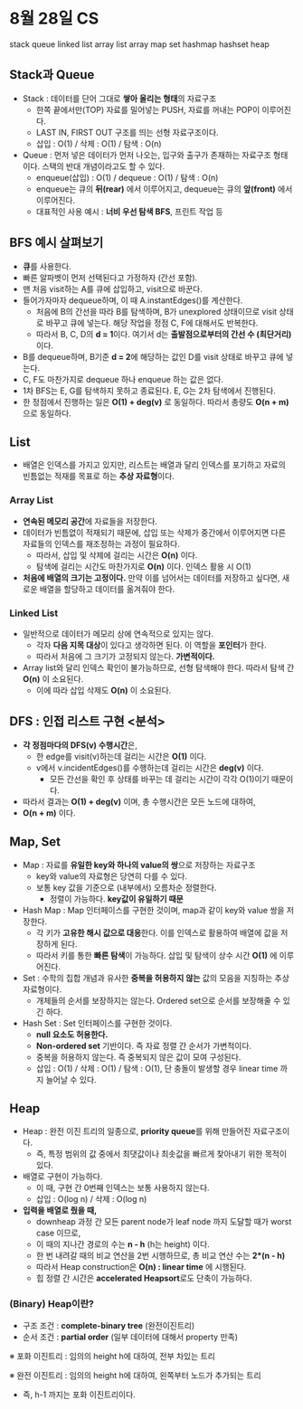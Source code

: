 # 8월 28일 CS

stack queue linked list array list
array map set hashmap hashset heap

## Stack과 Queue
- Stack : 데이터를 단어 그대로 **쌓아 올리는 형태**의 자료구조
   - 한쪽 끝에서만(TOP) 자료를 밀어넣는 PUSH, 자료를 꺼내는 POP이 이루어진다.
   - LAST IN, FIRST OUT 구조를 띄는 선형 자료구조이다.
   - 삽입 : O(1) / 삭제 : O(1) / 탐색 : O(n)
- Queue : 먼저 넣은 데이터가 먼저 나오는, 입구와 출구가 존재하는 자료구조 형태이다. 스택의 반대 개념이라고도 할 수 있다.
   - enqueue(삽입) : O(1) / dequeue : O(1) / 탐색 : O(n)
   - enqueue는 큐의 **뒤(rear)** 에서 이루어지고, dequeue는 큐의 **앞(front)** 에서 이루어진다.
   - 대표적인 사용 예시 : **너비 우선 탐색 BFS**, 프린트 작업 등

## BFS 예시 살펴보기

- **큐**를 사용한다.
- 빠른 알파벳이 먼저 선택된다고 가정하자 (간선 포함).
- 맨 처음 visit하는 A를 큐에 삽입하고, visit으로 바꾼다.
- 들어가자마자 dequeue하며, 이 때 A.instantEdges()를 계산한다.
  - 처음에 B의 간선을 따라 B를 탐색하며, B가 unexplored 상태이므로 visit 상태로 바꾸고 큐에 넣는다. 해당 작업을 정점 C, F에 대해서도 반복한다.
  - 따라서 B, C, D의 **d = 1**이다. 여기서 d는 **출발점으로부터의 간선 수 (최단거리)** 이다.
- B를 dequeue하며, B기준 **d = 2**에 해당하는 값인 D를 visit 상태로 바꾸고 큐에 넣는다.
- C, F도 마찬가지로 dequeue 하나 enqueue 하는 값은 없다.
- 1차 BFS는 E, G를 탐색하지 못하고 종료된다. E, G는 2차 탐색에서 진행된다.
- 한 정점에서 진행하는 일은 **O(1) + deg(v)** 로 동일하다. 따라서 총량도 **O(n + m)** 으로 동일하다.

## List
- 배열은 인덱스를 가지고 있지만, 리스트는 배열과 달리 인덱스를 포기하고 자료의 빈틈없는 적재를 목표로 하는 **추상 자료형**이다.

### Array List
- **연속된 메모리 공간**에 자료들을 저장한다.
- 데이터가 빈틈없이 적재되기 때문에, 삽입 또는 삭제가 중간에서 이루어지면 다른 자료들의 인덱스를 재조정하는 과정이 필요하다. 
   - 따라서, 삽입 및 삭제에 걸리는 시간은 **O(n)** 이다.
   - 탐색에 걸리는 시간도 마찬가지로 **O(n)** 이다. 인덱스 활용 시 O(1)
- **처음에 배열의 크기는 고정이다.** 만약 이를 넘어서는 데이터를 저장하고 싶다면, 새로운 배열을 할당하고 데이터를 옮겨줘야 한다.

### Linked List
- 일반적으로 데이터가 메모리 상에 연속적으로 있지는 않다.
   - 각자 **다음 지목 대상**이 있다고 생각하면 된다. 이 역할을 **포인터**가 한다.
   - 따라서 처음에 그 크기가 고정되지 않는다. **가변적이다.**
- Array list와 달리 인덱스 확인이 불가능하므로, 선형 탐색해야 한다. 따라서 탐색 간 **O(n)** 이 소요된다.
   - 이에 따라 삽입 삭제도 **O(n)** 이 소요된다.

## DFS : 인접 리스트 구현 <분석>

- **각 정점마다의 DFS(v) 수행시간**은,
  - 한 edge를 visit(v)하는데 걸리는 시간은 **O(1)** 이다.
  - v에서 v.incidentEdges()를 수행하는데 걸리는 시간은 **deg(v)** 이다.
    - 모든 간선을 확인 후 상태를 바꾸는 데 걸리는 시간이 각각 O(1)이기 때문이다.
- 따라서 결과는 **O(1) + deg(v)** 이며, 총 수행시간은 모든 노드에 대하여,
- **O(n + m)** 이다.

## Map, Set
- Map : 자료를 **유일한 key와 하나의 value의 쌍**으로 저장하는 자료구조
   - key와 value의 자료형은 당연히 다를 수 있다.
   - 보통 key 값을 기준으로 (내부에서) 오름차순 정렬한다.
      - 정렬이 가능하다. **key값이 유일하기 때문**
- Hash Map : Map 인터페이스를 구현한 것이며, map과 같이 key와 value 쌍을 저장한다.
   - 각 키가 **고유한 해시 값으로 대응**한다. 이를 인덱스로 활용하여 배열에 값을 저장하게 된다.
   - 따라서 키를 통한 **빠른 탐색**이 가능하다. 삽입 및 탐색이 상수 시간 **O(1)** 에 이루어진다.
- Set : 수학의 집합 개념과 유사한 **중복을 허용하지 않는** 값의 모음을 지칭하는 추상 자료형이다.
   - 개체들의 순서를 보장하지는 않는다. Ordered set으로 순서를 보장해줄 수 있긴 하다.
- Hash Set : Set 인터페이스를 구현한 것이다.
   - **null 요소도 허용한다.**
   - **Non-ordered set** 기반이다. 즉 자료 정렬 간 순서가 가변적이다.
   - 중복을 허용하지 않는다. 즉 중복되지 않은 값이 모여 구성된다.
   - 삽입 : O(1) / 삭제 : O(1) / 탐색 : O(1), 단 충돌이 발생할 경우 linear time 까지 늘어날 수 있다.

## Heap
- Heap : 완전 이진 트리의 일종으로, **priority queue**를 위해 만들어진 자료구조이다.
   - 즉, 특정 범위의 값 중에서 최댓값이나 최솟값을 빠르게 찾아내기 위한 목적이 있다.
- 배열로 구현이 가능하다.
   - 이 때, 구현 간 0번째 인덱스는 보통 사용하지 않는다.
   - 삽입 : O(log n) / 삭제 : O(log n)
- **입력을 배열로 줬을 때,**
    - downheap 과정 간 모든 parent node가 leaf node 까지 도달할 때가 worst case 이므로,
    - 이 때의 지나간 경로의 수는 **n - h** (h는 height) 이다.
    - 한 번 내려갈 때의 비교 연산을 2번 시행하므로, 총 비교 연산 수는 **2\*(n - h)**
    - 따라서 Heap construction은 **O(n) : linear time** 에 시행된다.
    - 힙 정렬 간 시간은 **accelerated Heapsort**로도 단축이 가능하다.

### (Binary) Heap이란?

- 구조 조건 : **complete-binary tree** (완전이진트리)
- 순서 조건 : **partial order** (일부 데이터에 대해서 property 만족)

※ 포화 이진트리 : 임의의 height h에 대하여, 전부 차있는 트리

※ 완전 이진트리 : 임의의 height h에 대하여, 왼쪽부터 노드가 추가되는 트리

- 즉, h-1 까지는 포화 이진트리이다.
